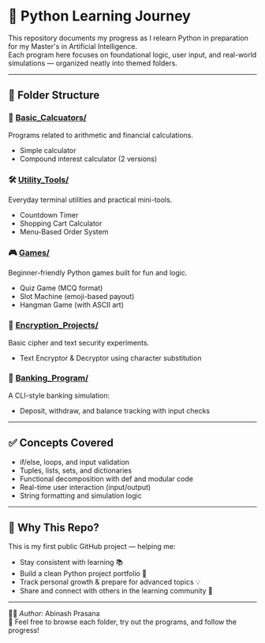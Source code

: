 # 🐍 Python Learning Journey

This repository documents my progress as I relearn Python in preparation for my Master's in Artificial Intelligence.  
Each program here focuses on foundational logic, user input, and real-world simulations — organized neatly into themed folders.

---

## 📁 Folder Structure

### 🧮 [Basic_Calcuators/](./Basic_Calcuators)
Programs related to arithmetic and financial calculations.
- Simple calculator
- Compound interest calculator (2 versions)

### 🛠 [Utility_Tools/](./Utility_Tools)
Everyday terminal utilities and practical mini-tools.
- Countdown Timer
- Shopping Cart Calculator
- Menu-Based Order System

### 🎮 [Games/](./Games)
Beginner-friendly Python games built for fun and logic.
- Quiz Game (MCQ format)
- Slot Machine (emoji-based payout)
- Hangman Game (with ASCII art)

### 🔐 [Encryption_Projects/](./Encryption_Projects)
Basic cipher and text security experiments.
- Text Encryptor & Decryptor using character substitution

### 🏦 [Banking_Program/](./Banking_Program)
A CLI-style banking simulation:
- Deposit, withdraw, and balance tracking with input checks

---

## ✅ Concepts Covered
- if/else, loops, and input validation
- Tuples, lists, sets, and dictionaries
- Functional decomposition with def and modular code
- Real-time user interaction (input/output)
- String formatting and simulation logic

---

## 🚀 Why This Repo?

This is my first public GitHub project — helping me:
- Stay consistent with learning 📚
- Build a clean Python project portfolio 💼
- Track personal growth & prepare for advanced topics 💡
- Share and connect with others in the learning community 🤝

---

👨‍💻 *Author:* Abinash Prasana  
🔗 Feel free to browse each folder, try out the programs, and follow the progress!
